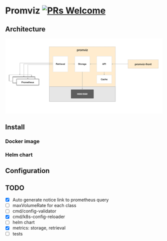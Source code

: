 
# Promviz [![PRs Welcome](https://img.shields.io/badge/PRs-welcome-brightgreen.svg?style=flat)](http://makeapullrequest.com)

## Architecture

![](https://github.com/nghialv/promviz/blob/master/documentation/architecture.png)

## Install

### Docker image

### Helm chart

## Configuration

## TODO

- [x] Auto generate notice link to prometheus query
- [ ] maxVolumeRate for each class
- [ ] cmd/config-validator
- [x] cmd/k8s-config-reloader
- [ ] helm chart
- [x] metrics: storage, retrieval
- [ ] tests

